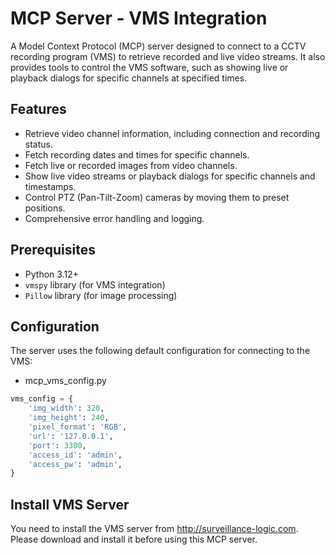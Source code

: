 # MCP Server - VMS Integration

A Model Context Protocol (MCP) server designed to connect to a CCTV recording program (VMS) to retrieve recorded and live video streams. It also provides tools to control the VMS software, such as showing live or playback dialogs for specific channels at specified times.

## Features

- Retrieve video channel information, including connection and recording status.
- Fetch recording dates and times for specific channels.
- Fetch live or recorded images from video channels.
- Show live video streams or playback dialogs for specific channels and timestamps.
- Control PTZ (Pan-Tilt-Zoom) cameras by moving them to preset positions.
- Comprehensive error handling and logging.

## Prerequisites

- Python 3.12+
- `vmspy` library (for VMS integration)
- `Pillow` library (for image processing)

## Configuration

The server uses the following default configuration for connecting to the VMS:
- mcp_vms_config.py
```python
vms_config = {
    'img_width': 320,
    'img_height': 240,
    'pixel_format': 'RGB',
    'url': '127.0.0.1',
    'port': 3300,
    'access_id': 'admin',
    'access_pw': 'admin',
}
```

## Install VMS Server

You need to install the VMS server from http://surveillance-logic.com. Please download and install it before using this MCP server.
